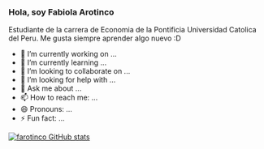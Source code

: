 ### Hola, soy Fabiola Arotinco 

Estudiante de la carrera de Economia de la Pontificia Universidad Catolica del Peru. Me gusta siempre aprender algo nuevo :D

- 🔭 I’m currently working on ...
- 🌱 I’m currently learning ...
- 👯 I’m looking to collaborate on ...
- 🤔 I’m looking for help with ...
- 💬 Ask me about ...
- 📫 How to reach me: ...
- 😄 Pronouns: ...
- ⚡ Fun fact: ...

[![farotinco GitHub stats](https://github-readme-stats.vercel.app/api?username=farotinco)](https://github.com/farotinco/github-readme-stats)
